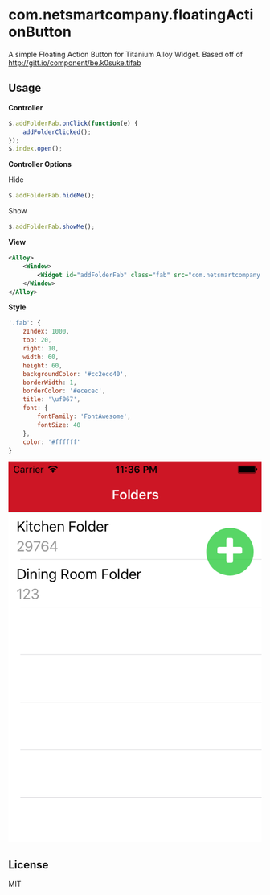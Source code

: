 # com.netsmartcompany.floatingActionButton

A simple Floating Action Button for Titanium Alloy Widget. 
Based off of http://gitt.io/component/be.k0suke.tifab

## Usage

**Controller**

```javascript
$.addFolderFab.onClick(function(e) {
	addFolderClicked();
});
$.index.open();
```
**Controller Options**

Hide
```javascript
$.addFolderFab.hideMe();
```

Show
```javascript
$.addFolderFab.showMe();
```
**View**

```xml
<Alloy>
	<Window>
		<Widget id="addFolderFab" class="fab" src="com.netsmartcompany.floatingActionButton" />
	</Window>
</Alloy>
```

**Style**

```javascript
'.fab': {
    zIndex: 1000,
    top: 20,
    right: 10,
    width: 60,
    height: 60,
    backgroundColor: '#cc2ecc40',
    borderWidth: 1,
    borderColor: '#ececec',
    title: '\uf067',
    font: {
        fontFamily: 'FontAwesome',
        fontSize: 40
    },
    color: '#ffffff'
}
```

![iOS](ios.png)
## License

MIT